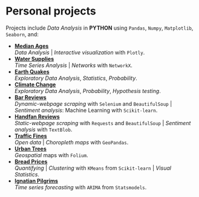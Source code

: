 # Personal projects

Projects include *Data Analysis* in **PYTHON** using `Pandas`, `Numpy`, `Matplotlib`, `Seaborn`, and:

- [**Median Ages**](notebooks/ages)   
*Data Analysis* | *Interactive visualization* with `Plotly`.
- [**Water Supplies**](notebooks/water)   
*Time Series Analysis* | *Networks* with `NetworkX`.
- [**Earth Quakes**](notebooks/quakes)   
*Exploratory Data Analysis*, *Statistics*, *Probability*. 
- [**Climate Change**](notebooks/climate)   
*Exploratory Data Analysis*, *Probability*, *Hypothesis testing*.   
- [**Bar Reviews**](notebooks/antio)  
*Dynamic-webpage scraping* with `Selenium` and `BeautifulSoup` | *Sentiment analysis*: Machine Learning with `Scikit-learn`.  
- [**Handfan Reviews**](notebooks/olele)  
*Static-webpage scraping* with `Requests` and `BeautifulSoup` | *Sentiment analysis* with `TextBlob`.  
- [**Traffic Fines**](notebooks/traffic_fines)  
*Open data* | *Choropleth maps* with `GeoPandas`.   
- [**Urban Trees**](notebooks/urban_trees)  
*Geospatial* maps with `Folium`.  
- [**Bread Prices**](notebooks/breads)  
*Quantifying* | *Clustering* with `KMeans` from  `Scikit-learn` | *Visual Statistics*.  
- [**Ignatian Pilgrims**](notebooks/ignatian)  
*Time series forecasting* with `ARIMA` from `Statsmodels`.  